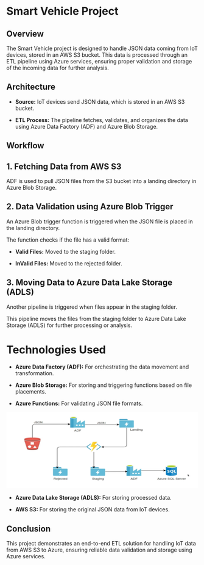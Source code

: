 # Smart Vehicle Project
## Overview
The Smart Vehicle project is designed to handle JSON data coming from IoT devices, stored in an AWS S3 bucket. This data is processed through an ETL pipeline using Azure services, ensuring proper validation and storage of the incoming data for further analysis.

## Architecture
- **Source:**  IoT devices send JSON data, which is stored in an AWS S3 bucket.

- **ETL Process:** The pipeline fetches, validates, and organizes the data using Azure Data Factory (ADF) and Azure Blob Storage.

## Workflow
## 1. Fetching Data from AWS S3
ADF is used to pull JSON files from the S3 bucket into a landing directory in Azure Blob Storage.
## 2. Data Validation using Azure Blob Trigger
An Azure Blob trigger function is triggered when the JSON file is placed in the landing directory.

The function checks if the file has a valid format:

- **Valid Files:** Moved to the staging folder.

- **InValid Files:** Moved to the rejected folder.

## 3. Moving Data to Azure Data Lake Storage (ADLS)
Another pipeline is triggered when files appear in the staging folder.

This pipeline moves the files from the staging folder to Azure Data Lake Storage (ADLS) for further processing or analysis.

# Technologies Used
- **Azure Data Factory (ADF):** For orchestrating the data movement and transformation.

- **Azure Blob Storage:** For storing and triggering functions based on file placements.

- **Azure Functions:** For validating JSON file formats.

![image](architecture.png)

- **Azure Data Lake Storage (ADLS):** For storing processed data.

- **AWS S3:** For storing the original JSON data from IoT devices.

## Conclusion
This project demonstrates an end-to-end ETL solution for handling IoT data from AWS S3 to Azure, ensuring reliable data validation and storage using Azure services.
